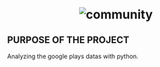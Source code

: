 <h1 align="center">
  <img src="https://i.hizliresim.com/s6btw4k.gif" alt="community" />
</h1>

## PURPOSE OF THE PROJECT
Analyzing the google plays datas with python. 
